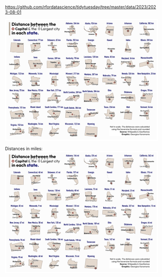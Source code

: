 https://github.com/rfordatascience/tidytuesday/tree/master/data/2023/2023-08-01

![](plots/state_names.png)

Distances in miles:
![](plots/state_names_miles.png)
